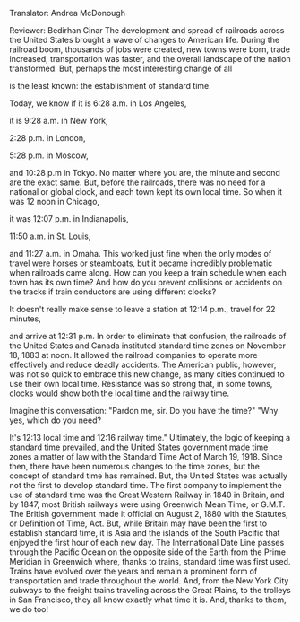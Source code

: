 

Translator: Andrea McDonough

Reviewer: Bedirhan Cinar
The development and spread of railroads
across the United States
brought a wave of changes to American life.
During the railroad boom,
thousands of jobs were created,
new towns were born,
trade increased,
transportation was faster,
and the overall landscape of the nation transformed.
But, perhaps the most interesting change of all

is the least known:
the establishment of standard time.

Today, we know if it is 6:28 a.m. in Los Angeles,

it is 9:28 a.m. in New York,

2:28 p.m. in London,

5:28 p.m. in Moscow,

and 10:28 p.m in Tokyo.
No matter where you are,
the minute and second are the exact same.
But, before the railroads,
there was no need for a national or global clock,
and each town kept its own local time.
So when it was 12 noon in Chicago,

it was 12:07 p.m. in Indianapolis,

11:50 a.m. in St. Louis,

and 11:27 a.m. in Omaha.
This worked just fine when the only modes of travel
were horses or steamboats,
but it became incredibly problematic
when railroads came along.
How can you keep a train schedule
when each town has its own time?
And how do you prevent collisions or accidents on the tracks
if train conductors are using different clocks?

It doesn&#39;t really make sense to leave a station at 12:14 p.m.,
travel for 22 minutes,

and arrive at 12:31 p.m.
In order to eliminate that confusion,
the railroads of the United States and Canada
instituted standard time zones
on November 18, 1883 at noon.
It allowed the railroad companies
to operate more effectively
and reduce deadly accidents.
The American public, however,
was not so quick to embrace this new change,
as many cities continued to use their own local time.
Resistance was so strong that, in some towns,
clocks would show both the local time and the railway time.

Imagine this conversation:
&quot;Pardon me, sir. Do you have the time?&quot;
&quot;Why yes, which do you need?

It&#39;s 12:13 local time and 12:16 railway time.&quot;
Ultimately, the logic of keeping a standard time prevailed,
and the United States government made time zones a matter of law
with the Standard Time Act of March 19, 1918.
Since then, there have been numerous changes
to the time zones,
but the concept of standard time has remained.
But, the United States was actually not the first
to develop standard time.
The first company to implement the use of standard time
was the Great Western Railway in 1840 in Britain,
and by 1847, most British railways were using
Greenwich Mean Time, or G.M.T.
The British government made it official
on August 2, 1880 with the Statutes, or Definition of Time, Act.
But, while Britain may have been the first
to establish standard time,
it is Asia and the islands of the South Pacific
that enjoyed the first hour of each new day.
The International Date Line
passes through the Pacific Ocean
on the opposite side of the Earth
from the Prime Meridian in Greenwich where,
thanks to trains,
standard time was first used.
Trains have evolved over the years
and remain a prominent form
of transportation and trade throughout the world.
And, from the New York City subways
to the freight trains traveling across the Great Plains,
to the trolleys in San Francisco,
they all know exactly what time it is.
And, thanks to them, we do too!
